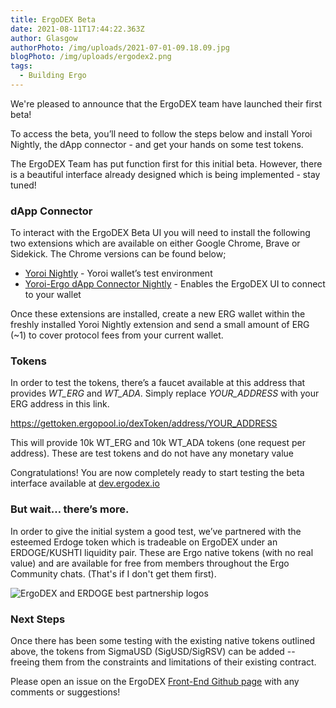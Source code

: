 ```yaml
---
title: ErgoDEX Beta
date: 2021-08-11T17:44:22.363Z
author: Glasgow
authorPhoto: /img/uploads/2021-07-01-09.18.09.jpg
blogPhoto: /img/uploads/ergodex2.png
tags:
  - Building Ergo
---
```

 We're pleased to announce that the ErgoDEX team have launched their first beta!

To access the beta, you’ll need to follow the steps below and install Yoroi Nightly, the dApp connector - and get your hands on some test tokens. 

The ErgoDEX Team has put function first for this initial beta. However, there is a beautiful interface already designed which is being implemented - stay tuned!

### dApp Connector

To interact with the ErgoDEX Beta UI you will need to install the following two extensions which are available on either Google Chrome, Brave or Sidekick. The Chrome versions can be found below;

* [Yoroi Nightly](https://chrome.google.com/webstore/detail/yoroi-nightly/poonlenmfdfbjfeeballhiibknlknepo) - Yoroi wallet’s test environment
* [Yoroi-Ergo dApp Connector Nightly](https://chrome.google.com/webstore/detail/yoroi-ergo-dapp-connector/chifollcalpmjdiokipacefnpmbgjnle) - Enables the ErgoDEX UI to connect to your wallet

Once these extensions are installed, create a new ERG wallet within the freshly installed Yoroi Nightly extension and send a small amount of ERG (~1) to cover protocol fees from your current wallet. 

### Tokens

In order to test the tokens, there’s a faucet available at this address that provides *WT_ERG* and *WT_ADA*. Simply replace *YOUR_ADDRESS* with your ERG address in this link. 

<https://gettoken.ergopool.io/dexToken/address/YOUR_ADDRESS>

This will provide 10k WT_ERG and 10k WT_ADA tokens (one request per address). These are test tokens and do not have any monetary value

Congratulations! You are now completely ready to start testing the beta interface available at [dev.ergodex.io](https://dev.ergodex.io/)

### But wait… there’s more. 

In order to give the initial system a good test, we’ve partnered with the esteemed Erdoge token which is tradeable on ErgoDEX under an ERDOGE/KUSHTI liquidity pair. These are Ergo native tokens (with no real value) and are available for free from members throughout the Ergo Community chats. (That's if I don't get them first).

![ErgoDEX and ERDOGE best partnership logos](https://lh3.googleusercontent.com/PeWh8JR8_AMyX5o4twZmBMfKD10dfd710qbtuWfNChl1WxTU7m65FJedNvSyupDZQohuoKqa4Af5l_68xH0BN9TflH2hRvM5mpWmtH9a3rTo-7q-p-YNP8sgi9S_IU4HTsNEUi1n)

### Next Steps

Once there has been some testing with the existing native tokens outlined above, the tokens from SigmaUSD (SigUSD/SigRSV) can be added -- freeing them from the constraints and limitations of their existing contract.

Please open an issue on the ErgoDEX [Front-End Github page](https://github.com/ergolabs/ergo-dex-frontend) with any comments or suggestions!